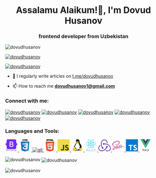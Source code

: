 <h1 align="center">Assalamu Alaikum!👋, I'm Dovud Husanov</h1>
<h3 align="center">frontend developer from Uzbekistan</h3>

<p align="left"> <img src="https://komarev.com/ghpvc/?username=dovudhusanov&label=Profile%20views&color=0e75b6&style=flat" alt="dovudhusanov" /> </p>

<p align="left"> <a href="https://github.com/ryo-ma/github-profile-trophy"><img src="https://github-profile-trophy.vercel.app/?username=dovudhusanov" alt="dovudhusanov" /></a> </p>

<p align="left"> <a href="https://twitter.com/dovudhusanov" target="blank"><img src="https://img.shields.io/twitter/follow/dovudhusanov?logo=twitter&style=for-the-badge" alt="dovudhusanov" /></a> </p>

- 📝 I regularly write articles on [t.me/dovudhusanov](https://t.me/dovudhusanov)

- 📫 How to reach me **dovudhusanov1@gmail.com**

<h3 align="left">Connect with me:</h3>
<p align="left">
<a href="https://dev.to/dovudhusanov" target="blank"><img align="center" src="https://raw.githubusercontent.com/rahuldkjain/github-profile-readme-generator/master/src/images/icons/Social/devto.svg" alt="dovudhusanov" height="30" width="40" /></a>
<a href="https://twitter.com/dovudhusanov" target="blank"><img align="center" src="https://raw.githubusercontent.com/rahuldkjain/github-profile-readme-generator/master/src/images/icons/Social/twitter.svg" alt="dovudhusanov" height="30" width="40" /></a>
<a href="https://linkedin.com/in/dovudhusanov" target="blank"><img align="center" src="https://raw.githubusercontent.com/rahuldkjain/github-profile-readme-generator/master/src/images/icons/Social/linked-in-alt.svg" alt="dovudhusanov" height="30" width="40" /></a>
<a href="https://instagram.com/dovud.husanov" target="blank"><img align="center" src="https://raw.githubusercontent.com/rahuldkjain/github-profile-readme-generator/master/src/images/icons/Social/instagram.svg" alt="dovudhusanov" height="30" width="40" /></a>
<a href="https://www.hackerrank.com/dovudhusanov" target="blank"><img align="center" src="https://raw.githubusercontent.com/rahuldkjain/github-profile-readme-generator/master/src/images/icons/Social/hackerrank.svg" alt="dovudhusanov" height="30" width="40" /></a>
</p>

<h3 align="left">Languages and Tools:</h3>
<p align="left"> <a href="https://getbootstrap.com" target="_blank" rel="noreferrer"> <img src="https://raw.githubusercontent.com/devicons/devicon/master/icons/bootstrap/bootstrap-plain-wordmark.svg" alt="bootstrap" width="40" height="40"/> </a> <a href="https://www.w3schools.com/css/" target="_blank" rel="noreferrer"> <img src="https://raw.githubusercontent.com/devicons/devicon/master/icons/css3/css3-original-wordmark.svg" alt="css3" width="40" height="40"/> </a> <a href="https://git-scm.com/" target="_blank" rel="noreferrer"> <img src="https://www.vectorlogo.zone/logos/git-scm/git-scm-icon.svg" alt="git" width="40" height="40"/> </a> <a href="https://www.w3.org/html/" target="_blank" rel="noreferrer"> <img src="https://raw.githubusercontent.com/devicons/devicon/master/icons/html5/html5-original-wordmark.svg" alt="html5" width="40" height="40"/> </a> <a href="https://developer.mozilla.org/en-US/docs/Web/JavaScript" target="_blank" rel="noreferrer"> <img src="https://raw.githubusercontent.com/devicons/devicon/master/icons/javascript/javascript-original.svg" alt="javascript" width="40" height="40"/> </a> <a href="https://www.linux.org/" target="_blank" rel="noreferrer"> <img src="https://raw.githubusercontent.com/devicons/devicon/master/icons/linux/linux-original.svg" alt="linux" width="40" height="40"/> </a> <a href="https://reactjs.org/" target="_blank" rel="noreferrer"> <img src="https://raw.githubusercontent.com/devicons/devicon/master/icons/react/react-original-wordmark.svg" alt="react" width="40" height="40"/> </a> <a href="https://redux.js.org" target="_blank" rel="noreferrer"> <img src="https://raw.githubusercontent.com/devicons/devicon/master/icons/redux/redux-original.svg" alt="redux" width="40" height="40"/> </a> <a href="https://sass-lang.com" target="_blank" rel="noreferrer"> <img src="https://raw.githubusercontent.com/devicons/devicon/master/icons/sass/sass-original.svg" alt="sass" width="40" height="40"/> </a> <a href="https://www.typescriptlang.org/" target="_blank" rel="noreferrer"> <img src="https://raw.githubusercontent.com/devicons/devicon/master/icons/typescript/typescript-original.svg" alt="typescript" width="40" height="40"/> </a> <a href="https://vuejs.org/" target="_blank" rel="noreferrer"> <img src="https://raw.githubusercontent.com/devicons/devicon/master/icons/vuejs/vuejs-original-wordmark.svg" alt="vuejs" width="40" height="40"/> </a> </p>

<p><img align="left" src="https://github-readme-stats.vercel.app/api/top-langs?username=dovudhusanov&show_icons=true&locale=en&layout=compact" alt="dovudhusanov" /></p>

<p>&nbsp;<img align="center" src="https://github-readme-stats.vercel.app/api?username=dovudhusanov&show_icons=true&locale=en" alt="dovudhusanov" /></p>

<p><img align="center" src="https://github-readme-streak-stats.herokuapp.com/?user=dovudhusanov&" alt="dovudhusanov" /></p>
